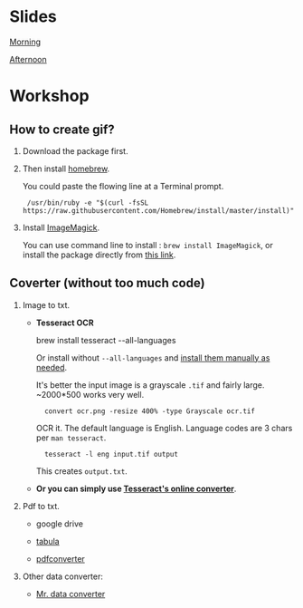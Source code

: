 # Slides

[Morning]()

[Afternoon]()

# Workshop 

## How to create gif? 

1. Download the package first. 

2. Then install [homebrew](https://brew.sh/).

    You could paste the flowing line at a Terminal prompt.
    
        /usr/bin/ruby -e "$(curl -fsSL https://raw.githubusercontent.com/Homebrew/install/master/install)"

3. Install [ImageMagick](https://www.imagemagick.org/script/index.php).

    You can use command line to install : `brew install ImageMagick`, or install the package directly from [this link](https://www.imagemagick.org/script/download.php).

## Coverter (without too much code)

1. Image to txt. 

    * **Tesseract OCR**
  
        brew install tesseract --all-languages

        Or install without `--all-languages` and [install them manually as needed](http://blog.philippklaus.de/2011/01/chinese-ocr/).

        It's better the input image is a grayscale `.tif` and fairly large. ~2000*500 works very well.

            convert ocr.png -resize 400% -type Grayscale ocr.tif

        OCR it. The default language is English. Language codes are 3 chars per `man tesseract`.

            tesseract -l eng input.tif output

        This creates `output.txt`.


    * **Or you can simply use [Tesseract's online converter](Tesseract)**.

2. Pdf to txt. 

    * google drive
    
    * [tabula](http://tabula.technology/)
    
    * [pdfconverter](https://pdftables.com/)

3. Other data converter: 

    * [Mr. data converter](http://shancarter.github.io/mr-data-converter/)



